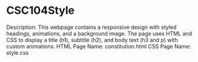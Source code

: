 # CSC104Style
Description: This webpage contains a responsive design with styled headings, animations, and a background image. The page uses HTML and CSS to display a title (h1), subtitle (h2), and body text (h3 and p) with custom animations.
HTML Page Name: constitution.html
CSS Page Name: style.css
